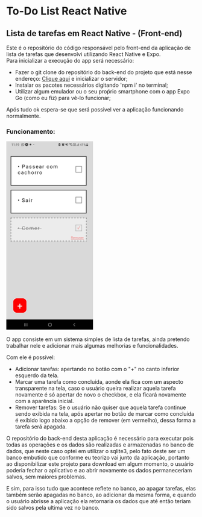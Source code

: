 # To-Do List React Native
## Lista de tarefas em React Native - (Front-end)
<p>Este é o repositório do código responsável pelo front-end da aplicação de lista de tarefas que desenvolvi utilizando React Native e Expo.<br> 
Para inicializar a execução do app será necessário:</p>
<ul>
  <li>Fazer o git clone do repositório do back-end do projeto que está nesse endereço: <a href="https://github.com/Guilherme-07062002    /APIToDoList">Clique aqui</a> e inicializar o servidor;</li>
  <li>Instalar os pacotes necessários digitando 'npm i' no terminal;</li> 
  <li>Utilizar algum emulador ou o seu proṕrio smartphone com o app Expo Go (como eu fiz) para vê-lo funcionar;</li> 
</ul>
<p>Após tudo ok espera-se que será possivel ver a aplicação funcionando normalmente.</p>

### Funcionamento:
<img style="height: 500px" src="img_readme/print.jpg"></img>
<p>O app consiste em um sistema simples de lista de tarefas, ainda pretendo trabalhar nele e adicionar mais algumas melhorias e funcionalidades.</p>
<p>Com ele é possível:</p>
<ul>
  <li>Adicionar tarefas: apertando no botão com o "+" no canto inferior esquerdo da tela.</li>
  <li>Marcar uma tarefa como concluída, aonde ela fica com um aspecto transparente na tela, caso o usuário queira realizar aquela tarefa novamente é só apertar de novo o checkbox, e ela ficará novamente com a aparência inicial.</li>
  <li>Remover tarefas: Se o usuário não quiser que aquela tarefa continue sendo exibida na tela, após apertar no botão de marcar como concluída é exibido logo abaixo a opção de remover (em vermelho), dessa forma a tarefa será apagada.</li>
</ul>
<p>O repositório do back-end desta aplicação é necessário para executar pois todas as operações e os dados são realizadas e armazenadas no banco de dados, que neste caso optei em utilizar o sqlite3, pelo fato deste ser um banco embutido que conforme eu teorizo vai junto da aplicação, portanto ao disponibilizar este projeto para download em algum momento, o usuário poderia fechar o aplicativo e ao abrir novamente os dados permaneceriam salvos, sem maiores problemas.</p>
<p>E sim, para isso tudo que acontece reflete no banco, ao apagar tarefas, elas também serão apagadas no banco, ao adicionar da mesma forma, e quando o usuário abrisse a aplicação ela retornaria os dados que até então teriam sido salvos pela ultima vez no banco.</p>
